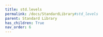 ```yaml
---
title: std.levels
permalink: /docs/StandardLibrary#std_levels
parent: Standard Library
has_children: True
nav_order: 6
---
```

